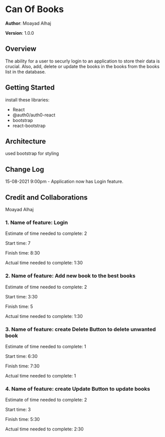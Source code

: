 # Can Of Books

**Author**: Moayad Alhaj

**Version**: 1.0.0

## Overview

The ability for a user to securly login to an application to store their data is crucial. Also, add, delete or update the books in the books from the books list in the database.

## Getting Started

install these libraries:

- React
- @auth0/auth0-react
- bootstrap
- react-bootstrap

## Architecture

used bootstrap for styling

## Change Log

15-08-2021 9:00pm - Application now has Login feature.

## Credit and Collaborations

Moayad Alhaj

### 1. Name of feature: Login

Estimate of time needed to complete: 2

Start time: 7

Finish time: 8:30

Actual time needed to complete: 1:30

### 2. Name of feature: Add new book to the best books

Estimate of time needed to complete: 2

Start time: 3:30

Finish time: 5

Actual time needed to complete: 1:30

### 3. Name of feature: create Delete Button to delete unwanted book

Estimate of time needed to complete: 1

Start time: 6:30

Finish time: 7:30

Actual time needed to complete: 1

### 4. Name of feature: create Update Button to update books

Estimate of time needed to complete: 2

Start time: 3

Finish time: 5:30

Actual time needed to complete: 2:30
